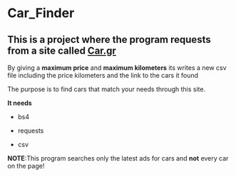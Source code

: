 # Car_Finder

## This is a project where the program requests from a site called [Car.gr](https://www.car.gr/latest/)

By giving a **maximum price** and **maximum kilometers** its writes a new csv file including the price kilometers and the link
to the cars it found

The purpose is to find cars that match your needs through this site.

**It needs**

* bs4

* requests

* csv

**NOTE**:This program searches only the latest ads for cars and **not** every car on the page!
